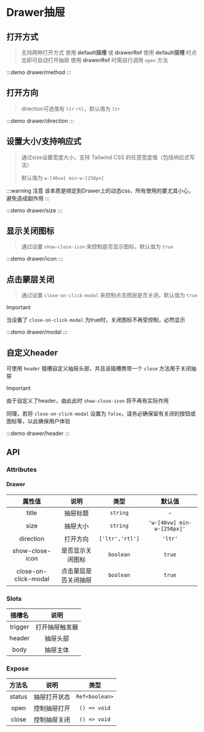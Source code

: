 # Drawer抽屉

## 打开方式
> 支持两种打开方式 使用 **default插槽** 或 **drawerRef** 
> 使用 **default插槽** 时点击即可自动打开抽屉
> 使用 **drawerRef** 时需自行调用 `open` 方法

:::demo drawer/method
:::

## 打开方向 
>  direction可选值有 `ltr` `rtl`，默认值为 `ltr`

:::demo drawer/direction
:::

## 设置大小/支持响应式
> 通过size设置宽度大小，支持 Tailwind CSS 的任意宽度值（包括响应式写法）
> >
> 默认值为 `w-[40vw] min-w-[250px]` 

:::warning 注意
该本质是绑定到Drawer上的动态css，所有使用的要尤其小心，避免造成副作用
:::

:::demo drawer/size
:::

## 显示关闭图标

>通过设置 `show-close-icon` 来控制是否显示图标，默认值为 `true`

:::demo drawer/icon
:::


## 点击蒙层关闭
>通过设置 `close-on-click-modal` 来控制点击图层是否关闭，默认值为 `true`


> [!IMPORTANT]
> 当设置了 `close-on-click-modal` 为true时，关闭图标不再受控制，必然显示

:::demo drawer/modal
:::


## 自定义header
可使用 `header` 插槽自定义抽屉头部，并且该插槽携带一个 `close` 方法用于关闭抽屉
> [!IMPORTANT]
> 由于自定义了header，由此此时 `show-close-icon` 将不再有实际作用
>> 
> 同理，若将 `close-on-click-modal` 设置为 `false`，请务必确保留有关闭的按钮或图标等，以此确保用户体验

:::demo drawer/header
:::

## API

### Attributes

#### Drawer
|        属性值        |         说明         |      类型       |           默认值           |
| :------------------: | :------------------: | :-------------: | :------------------------: |
|        title         |       抽屉标题       |    `string`     |             -              |
|         size         |       抽屉大小       |    `string`     | `'w-[40vw] min-w-[250px]'` |
|      direction       |       打开方向       | `['ltr','rtl']` |          `'ltr'`           |
|   show-close-icon    |   是否显示关闭图标   |    `boolean`    |           `true`           |
| close-on-click-modal | 点击蒙层是否关闭抽屉 |    `boolean`    |           `true`           |

### Slots
| 插槽名  |      说明      |
| :-----: | :------------: |
| trigger | 打开抽屉触发器 |
| header  |    抽屉头部    |
|  body   |    抽屉主体    |


### Expose
| 方法名 |     说明     |      类型      |
| :----: | :----------: | :------------: |
| status | 抽屉打开状态 | `Ref<boolean>` |
|  open  | 控制抽屉打开 |  `() => void`  |
| close  | 控制抽屉关闭 |  `() => void`  |